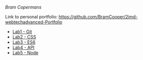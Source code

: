 _Bram Copermans_

Link to personal portfolio: https://github.com/BramCooper/2imd-webtechadvanced-Portfolio
- [Lab1 - Git](https://github.com/BramCooper/2imd-webtechadvanced-portfolio/tree/master/Lab1%20-%20git)
- [Lab2 - CSS](https://github.com/BramCooper/2imd-webtechadvanced-portfolio/tree/master/Lab2-CSS)
- [Lab3 - ES6](https://github.com/BramCooper/2imd-webtechadvanced-portfolio/tree/master/Lab3-ES6)
- [Lab4 - API](https://github.com/BramCooper/2imd-webtechadvanced-portfolio/tree/master/Lab4%20-%20app%20pro)
- [Lab5 - Node](https://github.com/BramCooper/2imd-webtechadvanced-portfolio/tree/master/lab5%20-%20nodejs)
